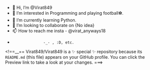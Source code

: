 - 👋 Hi, I’m @Virat849
- 👀 I’m interested in Programming and playing football⚽.
- 🌱 I’m currently learning Python.
- 💞️ I’m looking to collaborate on {No idea}
- 📫 How to reach me insta - @virat_anyways18
-                   -_- , :D, etc. 

<!==__==
Virat849/Virat849 is a ✨ special ✨ repository because its `README.md` (this file) appears on your GitHub profile.
You can click the Preview link to take a look at your changes.
===>
